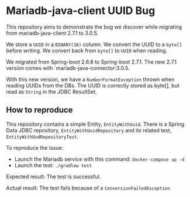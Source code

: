 # Mariadb-java-client UUID Bug


This repository aims to demonstrate the bug we discover while migrating from mariadb-java-client 2.7.1 to 3.0.5.

We store a `UUID` in a `BINARY(16)` column. We convert the UUID to a `byte[]` before writing. We convert back from `byte[]` to `UUID` when reading.

We migrated from Spring-boot 2.6.8 to Spring-boot 2.7.1. The new 2.7.1 version comes with `mariadb-java-connector:3.0.5.

With this new version, we have a `NumberFormatException` thrown when reading UUIDs from the DBs.
The UUID is correctly stored as byte[], but read as `String` in the JDBC ResultSet.

## How to reproduce
This repository contains a simple Entity, `EntityWithUuid`.
There is a Spring Data JDBC repository, `EntityWithUuidRepository` and its related test, `EntityWithUudRepositoryTest`.

To reproduce the issue:
* Launch the Mariadb service with this command:
``docker-compose up -d``
* Launch the test:
``./gradlew test``

Expected result: The test is successful.

Actual result: The test fails because of a `ConversionFailedException`


